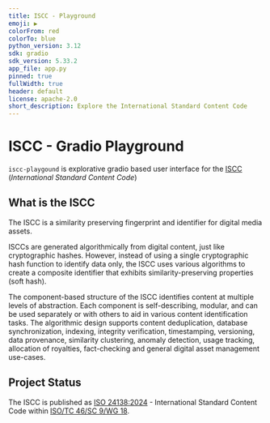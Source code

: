 ```yaml
---
title: ISCC - Playground
emoji: ▶️
colorFrom: red
colorTo: blue
python_version: 3.12
sdk: gradio
sdk_version: 5.33.2
app_file: app.py
pinned: true
fullWidth: true
header: default
license: apache-2.0
short_description: Explore the International Standard Content Code
---
```


# ISCC - Gradio Playground

`iscc-playgound` is explorative gradio based user interface for the [ISCC](https://iscc.codes) (*International
Standard Content Code*)

## What is the ISCC

The ISCC is a similarity preserving fingerprint and identifier for digital media assets.

ISCCs are generated algorithmically from digital content, just like cryptographic hashes. However, instead of
using a single cryptographic hash function to identify data only, the ISCC uses various algorithms to create a
composite identifier that exhibits similarity-preserving properties (soft hash).

The component-based structure of the ISCC identifies content at multiple levels of abstraction. Each component
is self-describing, modular, and can be used separately or with others to aid in various content identification
tasks. The algorithmic design supports content deduplication, database synchronization, indexing, integrity
verification, timestamping, versioning, data provenance, similarity clustering, anomaly detection, usage
tracking, allocation of royalties, fact-checking and general digital asset management use-cases.


## Project Status

The ISCC is published as [ISO 24138:2024](https://www.iso.org/standard/77899.html) - International Standard
Content Code within [ISO/TC 46/SC 9/WG 18](https://www.iso.org/committee/48836.html).
